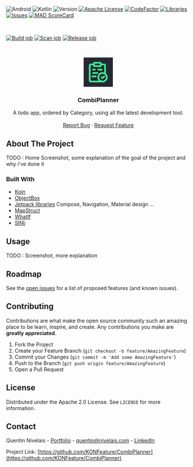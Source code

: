 ![Android][android-shield]
![Kotlin][kotlin-shield]
![Version][version-shield]
[![Apache License][license-shield]][license-url]
[![CodeFactor][codefactor-shield]][codefactor-url]
[![Libraries][libraries-shield]][libraries-url]
[![Issues][issues-shield]][issues-url]
[![MAD ScoreCard][mad-shield]][mad-url]

<br />

[![Build job][build-job-shield]][build-job-url]
[![Scan job][scan-job-shield]][scan-job-url]
[![Release job][release-job-shield]][release-job-url]

<br />
<p align="center">
  <a href="https://github.com/KONFeature/CombiPlanner">
    <img src="playstore-logo.png" alt="Logo" width="80" height="80">
  </a>

<h3 align="center">CombiPlanner</h3>

  <p align="center">
    A todo app, ordered by Category, using all the latest development tool.
    <br />
    <br />
    <a href="https://github.com/KONFeature/CombiPlanner/issues">Report Bug</a>
    ·
    <a href="https://github.com/KONFeature/CombiPlanner/issues">Request Feature</a>
  </p>


## About The Project

TODO : Home Screenshot, some explanation of the goal of the project and why i've done it


### Built With

* [Koin](https://insert-koin.io/)
* [ObjectBox](https://objectbox.io/)
* [Jetpack libraries](https://developer.android.com/jetpack/androidx/explorer) Compose, Navigation, Material design ...
* [MapStruct](https://mapstruct.org/)
* [WhatIf](https://github.com/skydoves/WhatIf)
* [Slf4j](http://www.slf4j.org/)


## Usage

TODO : Screenshot, more explanation


<!-- ROADMAP -->
## Roadmap

See the [open issues](https://github.com/KONFeature/CombiPlanner/issues) for a list of proposed features (and known issues).


## Contributing

Contributions are what make the open source community such an amazing place to be learn, inspire, and create. Any contributions you make are **greatly appreciated**.

1. Fork the Project
2. Create your Feature Branch (`git checkout -b feature/AmazingFeature`)
3. Commit your Changes (`git commit -m 'Add some AmazingFeature'`)
4. Push to the Branch (`git push origin feature/AmazingFeature`)
5. Open a Pull Request


## License

Distributed under the Apache 2.0 License. See `LICENSE` for more information.


## Contact

Quentin Nivelais - [Portfolio](https://nivelais.com/) - [quentin@nivelais.com](mailto:quentin@nivelais.com) - [LinkedIn][linkedin-url]


Project Link: [https://github.com/KONFeature/CombiPlanner](https://github.com/KONFeature/CombiPlanner)


<!-- MARKDOWN LINKS & IMAGES -->
<!-- https://www.markdownguide.org/basic-syntax/#reference-style-links -->
[android-shield]: https://img.shields.io/badge/Android-3DDC84?style=flat-square&logo=android&logoColor=white
[kotlin-shield]: https://img.shields.io/badge/Kotlin-0095D5?&style=flat-square&logo=kotlin&logoColor=white
[version-shield]: https://img.shields.io/github/v/tag/KONFeature/CombiPlanner.svg?label=Release&style=flat-square

[issues-shield]: https://img.shields.io/github/issues/KONFeature/CombiPlanner.svg?style=flat-square
[issues-url]: https://github.com/KONFeature/CombiPlanner/issues
[license-shield]: https://img.shields.io/github/license/KONFeature/CombiPlanner.svg?style=flat-square
[license-url]: https://github.com/KONFeature/CombiPlanner/blob/master/LICENSE

[codefactor-shield]: https://img.shields.io/codefactor/grade/github/KONFeature/CombiPlanner.svg?style=flat-square
[codefactor-url]: https://www.codefactor.io/repository/github/konfeature/combiplanner
[libraries-shield]: https://img.shields.io/librariesio/github/KONFeature/CombiPlanner.svg?style=flat-square
[libraries-url]: https://libraries.io/github/KONFeature/CombiPlanner
[mad-shield]: https://img.shields.io/badge/MAD%20ScoreCard-073042?style=flat-square&logo=android&logoColor=white
[mad-url]: https://madscorecard.withgoogle.com/scorecard/share/3751598406/

[build-job-shield]: https://img.shields.io/github/workflow/status/KONFeature/CombiPlanner/Build?label=Build&logo=github&style=flat-square
[build-job-url]: https://github.com/KONFeature/CombiPlanner/actions/workflows/Build.yaml
[release-job-shield]: https://img.shields.io/github/workflow/status/KONFeature/CombiPlanner/Release?label=Release&logo=github&style=flat-square
[release-job-url]: https://github.com/KONFeature/CombiPlanner/actions/workflows/Release.yaml
[scan-job-shield]: https://img.shields.io/github/workflow/status/KONFeature/CombiPlanner/Security%20Scan?label=Security%20Scan&logo=github&style=flat-square
[scan-job-url]: https://github.com/KONFeature/CombiPlanner/actions/workflows/Security.yaml

[linkedin-shield]: https://img.shields.io/badge/-LinkedIn-black.svg?style=flat-square&logo=linkedin&colorB=555
[linkedin-url]: https://linkedin.com/in/quentin-nivelais-5081a4141